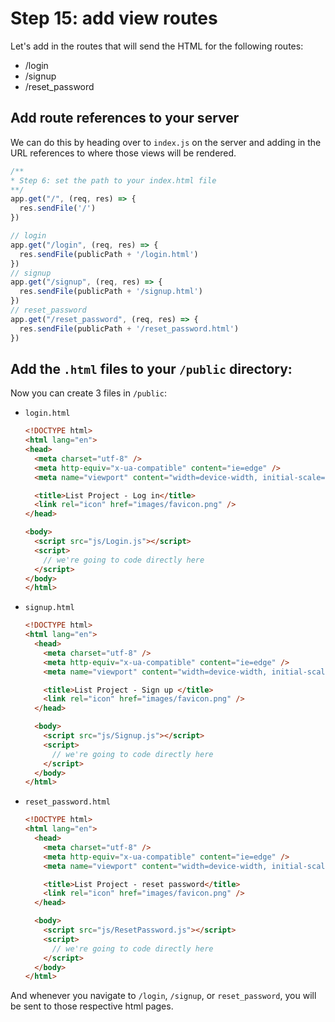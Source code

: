 # Step 15: add view routes

Let's add in the routes that will send the HTML for the following routes:
* /login
* /signup
* /reset_password

## Add route references to your server

We can do this by heading over to `index.js` on the server and adding in the URL references to where those views will be rendered.

```js
/**
* Step 6: set the path to your index.html file
**/
app.get("/", (req, res) => {
  res.sendFile('/')
})

// login
app.get("/login", (req, res) => {
  res.sendFile(publicPath + '/login.html')
})
// signup
app.get("/signup", (req, res) => {
  res.sendFile(publicPath + '/signup.html')
})
// reset_password
app.get("/reset_password", (req, res) => {
  res.sendFile(publicPath + '/reset_password.html')
})
```

## Add the `.html` files to your `/public` directory:

Now you can create 3 files in `/public`:
* `login.html`
  ```html
  <!DOCTYPE html>
  <html lang="en">
  <head>
    <meta charset="utf-8" />
    <meta http-equiv="x-ua-compatible" content="ie=edge" />
    <meta name="viewport" content="width=device-width, initial-scale=1" />

    <title>List Project - Log in</title>
    <link rel="icon" href="images/favicon.png" />
  </head>

  <body>
    <script src="js/Login.js"></script>
    <script>
      // we're going to code directly here
    </script>
  </body>
  </html>
  ```
* `signup.html`
  ```html
  <!DOCTYPE html>
  <html lang="en">
    <head>
      <meta charset="utf-8" />
      <meta http-equiv="x-ua-compatible" content="ie=edge" />
      <meta name="viewport" content="width=device-width, initial-scale=1" />

      <title>List Project - Sign up </title>
      <link rel="icon" href="images/favicon.png" />
    </head>

    <body>
      <script src="js/Signup.js"></script>
      <script>
        // we're going to code directly here
      </script>
    </body>
  </html>
  ```
  
* `reset_password.html`
  ```html
  <!DOCTYPE html>
  <html lang="en">
    <head>
      <meta charset="utf-8" />
      <meta http-equiv="x-ua-compatible" content="ie=edge" />
      <meta name="viewport" content="width=device-width, initial-scale=1" />

      <title>List Project - reset password</title>
      <link rel="icon" href="images/favicon.png" />
    </head>

    <body>
      <script src="js/ResetPassword.js"></script>
      <script>
        // we're going to code directly here
      </script>
    </body>
  </html>
  ```

And whenever you navigate to `/login`, `/signup`, or `reset_password`, you will be sent to those respective html pages. 




